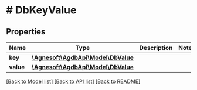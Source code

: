 # # DbKeyValue

## Properties

Name | Type | Description | Notes
------------ | ------------- | ------------- | -------------
**key** | [**\Agnesoft\AgdbApi\Model\DbValue**](DbValue.md) |  |
**value** | [**\Agnesoft\AgdbApi\Model\DbValue**](DbValue.md) |  |

[[Back to Model list]](../../README.md#models) [[Back to API list]](../../README.md#endpoints) [[Back to README]](../../README.md)
